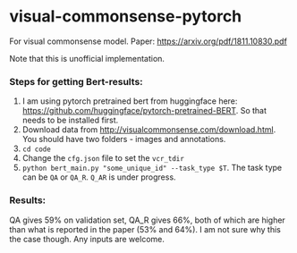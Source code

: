 # visual-commonsense-pytorch
For visual commonsense model. Paper: https://arxiv.org/pdf/1811.10830.pdf

Note that this is unofficial implementation.

### Steps for getting Bert-results:
1. I am using pytorch pretrained bert from huggingface here: https://github.com/huggingface/pytorch-pretrained-BERT. So that needs to be installed first. 
1. Download data from http://visualcommonsense.com/download.html. You should have two folders - images and annotations.
1. `cd code`
1. Change the `cfg.json` file to set the `vcr_tdir`
1. `python bert_main.py "some_unique_id" --task_type $T`. The task type can be `QA` or `QA_R`. `Q_AR` is under progress.

### Results:
QA gives 59% on validation set, QA_R gives 66%, both of which are higher than what is reported in the paper (53% and 64%). I am not sure why this the case though. Any inputs are welcome. 
